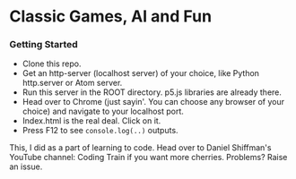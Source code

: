 # Classic Games, AI and Fun

### Getting Started

- Clone this repo. 
- Get an http-server (localhost server) of your choice, like Python http.server or Atom server.
- Run this server in the ROOT directory. p5.js libraries are already there.
- Head over to Chrome (just sayin'. You can choose any browser of your choice) and navigate to your localhost port.
- Index.html is the real deal. Click on it.
- Press F12 to see `console.log(..)` outputs.

This, I did as a part of learning to code. Head over to Daniel Shiffman's YouTube channel: Coding Train if you want more cherries.
Problems? Raise an issue.
